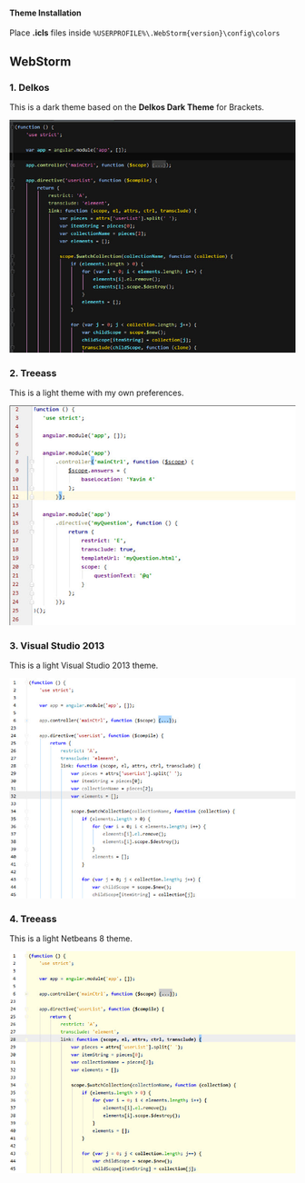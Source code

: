 #### Theme Installation
Place **.icls** files inside `%USERPROFILE%\.WebStorm{version}\config\colors`


## WebStorm

### 1. Delkos

This is a dark theme based on the **Delkos Dark Theme** for Brackets.

![screenshot](https://github.com/mb2o/Themes/blob/master/webstorm/dark/delkos.jpg)

### 2. Treeass

This is a light theme with my own preferences.

![screenshot](https://github.com/mb2o/Themes/blob/master/webstorm/light/treeass.jpg)

### 3. Visual Studio 2013

This is a light Visual Studio 2013 theme.

![screenshot](https://github.com/mb2o/Themes/blob/master/webstorm/light/visual-studio-2013.jpg)

### 4. Treeass

This is a light Netbeans 8 theme.

![screenshot](https://github.com/mb2o/Themes/blob/master/webstorm/light/netbeans.jpg)

